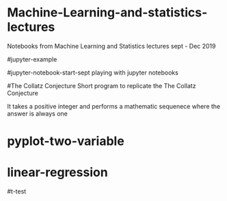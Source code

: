 # Machine-Learning-and-statistics-lectures

Notebooks from Machine Learning and Statistics lectures sept - Dec 2019

#jupyter-example

#jupyter-notebook-start-sept
playing with jupyter notebooks

#The Collatz Conjecture
Short program to replicate the The Collatz Conjecture

It takes a positive integer and performs a mathematic sequenece where the answer is always one

# pyplot-two-variable

# linear-regression

#t-test

